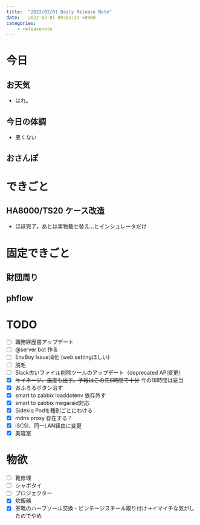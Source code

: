 ```yaml
---
title:  "2022/02/01 Daily Release Note"
date:   2022-02-01 09:01:23 +0900
categories:
	- releasenote
---
```

# 今日

## お天気

* はれ。

## 今日の体調

* 悪くない

## おさんぽ


# できごと

## HA8000/TS20 ケース改造

* ほぼ完了。あとは実物載せ替え…とインシュレータだけ

# 固定できごと

## 財団周り


## phflow


# TODO 

- [ ] 職務経歴書アップデート
- [ ] @server bot 作る
- [ ] EnvBoy Issue消化 (web settingほしい)
- [ ] 脱毛
- [ ] Slack古いファイル削除ツールのアップデート（deprecated API変更）
- [x] ~~サイネージ、温度も出す。予報はこの先6時間で十分~~ 今の18時間は妥当
- [x] おふろるボタン治す
- [x] smart to zabbix loaddotenv 依存外す
- [x] smart to zabbix megaraid対応
- [x] Sidekiq Podを種別ごとにわける
- [x] mdns proxy 存在する？
- [x] iSCSI、同一LAN経由に変更
- [x] 美容室

# 物欲

- [ ] 靴修理
- [ ] シャボタイ
- [ ] プロジェクター
- [x] 炊飯器
- [x] 革靴のハーフソール交換・ビンテージスチール取り付け→イマイチな気がしたのでやめ
